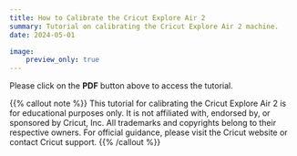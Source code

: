 ```yaml
---
title: How to Calibrate the Cricut Explore Air 2
summary: Tutorial on calibrating the Cricut Explore Air 2 machine.
date: 2024-05-01

image:
    preview_only: true
---
```


Please click on the **PDF** button above to access the tutorial. 

{{% callout note %}}
This tutorial for calibrating the Cricut Explore Air 2 is for educational purposes only. It is not affiliated with, endorsed by, or sponsored by Cricut, Inc. All trademarks and copyrights belong to their respective owners. For official guidance, please visit the Cricut website or contact Cricut support.
{{% /callout %}}
